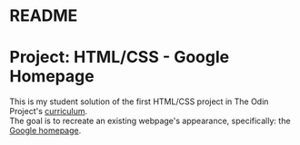 # README

# Project: HTML/CSS - Google Homepage #

This is my student solution of the first HTML/CSS project in The Odin Project's [curriculum](http://www.theodinproject.com/courses/web-development-101/lessons/html-css).  
The goal is to recreate an existing webpage's appearance, specifically: the [Google homepage](https://web.archive.org/web/20191130234759/https://www.google.com/).